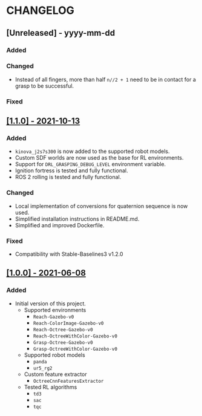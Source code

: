# CHANGELOG
  
## [Unreleased] - yyyy-mm-dd

### Added

### Changed

- Instead of all fingers, more than half `n//2 + 1` need to be in contact for a grasp to be successful.

### Fixed
 

## [[1.1.0] - 2021-10-13](https://github.com/AndrejOrsula/drl_grasping/releases/tag/1.1.0)
 
### Added

- `kinova_j2s7s300` is now added to the supported robot models.
- Custom SDF worlds are now used as the base for RL environments.
- Support for `DRL_GRASPING_DEBUG_LEVEL` environment variable.
- Ignition fortress is tested and fully functional.
- ROS 2 rolling is tested and fully functional.

### Changed

- Local implementation of conversions for quaternion sequence is now used.
- Simplified installation instructions in README.md.
- Simplified and improved Dockerfile.

### Fixed

- Compatibility with Stable-Baselines3 v1.2.0


## [[1.0.0] - 2021-06-08](https://github.com/AndrejOrsula/drl_grasping/releases/tag/1.0.0)
 
### Added

- Initial version of this project.
  - Supported environments
    - `Reach-Gazebo-v0`
    - `Reach-ColorImage-Gazebo-v0`
    - `Reach-Octree-Gazebo-v0`
    - `Reach-OctreeWithColor-Gazebo-v0`
    - `Grasp-Octree-Gazebo-v0`
    - `Grasp-OctreeWithColor-Gazebo-v0`
  - Supported robot models
    - `panda`
    - `ur5_rg2`
  - Custom feature extractor
    - `OctreeCnnFeaturesExtractor`
  - Tested RL algorithms
    - `td3`
    - `sac`
    - `tqc`
